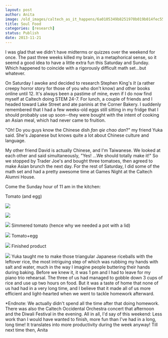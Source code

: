 ```yaml
---
layout: post
author: Anita
image: /old_images/caltech_as_it_happens/6a0105349b8251970b019b014fec55970b.jpg
title: Soul Food
categories: [research]
status: Publish
date: 2013-11-21
---
```


I was glad that we didn't have midterms or quizzes over the weekend for once. The past three weeks killed my brain, in a metaphorical sense, so it seemd a good idea to have a little extra fun this Saturday and Sunday. Which happened to coincide with a rigorously difficult math set...but whatever.

On Saturday I awoke and decided to research Stephen King's *It* (a rather creepy horror story for those of you who don't know) and other books online until 12. It's always been a pastime of mine, even if I do now find myself at Caltech doing STEM 24-7. For lunch, a couple of friends and I headed toward Lake Street and ate paninis at the Corner Bakery. I suddenly remembered that I had a few weeks-old eggs still sitting in my fridge that I should probably use up soon--they were bought with the intent of cooking an Asian meal, which had never came to fruition.

"Oh! Do you guys know the Chinese dish *fan qie chao dan*?" my friend Yuka said. She's Japanese but knows quite a lot about Chinese culture and language.

My other friend David is actually Chinese, and I'm Taiwanese. We looked at each other and said simultaneously, "Yes! ...We should totally make it!"
So we stopped by Trader Joe's and bought three tomatoes, then agreed to make Asian brunch the next day. For the rest of Saturday, I did some of the math set and had a pretty awesome time at Games Night at the Caltech Alumni House.

Come the Sunday hour of 11 am in the kitchen:

Tomato
(and egg)


![](/old_images/caltech_as_it_happens/6a0105349b8251970b019b014fee9a970b.jpg)


![](/old_images/caltech_as_it_happens/6a0105349b8251970b019b014fefad970b.jpg)


![](/old_images/caltech_as_it_happens/6a0105349b8251970b019b01506ec5970d.jpg)
Simmered tomato (hence why we needed a pot with a lid)


![](/old_images/caltech_as_it_happens/6a0105349b8251970b019b01507124970d.jpg)
Tomato+egg


![](/old_images/caltech_as_it_happens/6a0105349b8251970b019b01507238970d.jpg)
Finished product


![](/old_images/caltech_as_it_happens/6a0105349b8251970b019b0150b122970d.jpg)
Yuka taught me to make those triangular Japanese riceballs with the leftover rice, the most intriguing step of which was rubbing my hands with salt and water, much in the way I imagine people buttering their hands during baking. Before we knew it, it was 1 pm and I had to leave for my piano trio rehearsal. The three of us had managed to gobble down 3 cups of rice and use up two hours on food. But it was a taste of home that none of us had had in a very long time, and I believe that it made all of us more efficient and light-hearted when we went to tackle homework afterward.

*Endnote: We actually didn't spend all the time after that doing homework. There was also the Caltech Occidental Orchestra concert that afternoon and the Diwali Festival in the evening. All in all, I'd say of this weekend: Less work than I would have wanted to finish, more fun than I've had in a long, long time! It translates into more productivity during the week anyway!
Till next time then,
Anita
